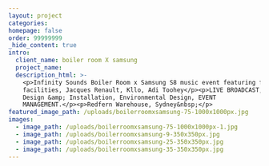 ```yaml
---
layout: project
categories:
homepage: false
order: 99999999
_hide_content: true
intro:
  client_name: boiler room X samsung
  project_name:
  description_html: >-
    <p>Infinity Sounds Boiler Room x Samsung S8 music event featuring flight
    facilities, Jacques Renault, Kllo, Adi Toohey</p><p>LIVE BROADCAST, Lighting
    Design &amp; Installation, Environmental Design, EVENT
    MANAGEMENT.</p><p>Redfern Warehouse, Sydney&nbsp;</p>
featured_image_path: /uploads/boilerroomxsamsung-75-1000x1000px.jpg
images:
  - image_path: /uploads/boilerroomxsamsung-75-1000x1000px-1.jpg
  - image_path: /uploads/boilerroomxsamsung-9-350x350px.jpg
  - image_path: /uploads/boilerroomxsamsung-25-350x350px.jpg
  - image_path: /uploads/boilerroomxsamsung-35-350x350px.jpg
---
```


